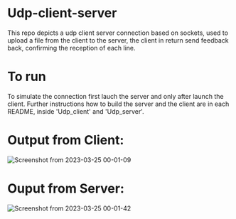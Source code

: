 # Udp-client-server
This repo depicts a udp client server connection based on sockets, used to upload a file from the client to the server, the client in 
return send feedback back, confirming the reception of each line.

# To run
To simulate the connection first lauch the server and only after launch the client. Further instructions how to build 
the server and the client are in each README, inside 'Udp_client' and 'Udp_server'.

# Output from Client:
![Screenshot from 2023-03-25 00-01-09](https://user-images.githubusercontent.com/31144077/227664124-628988a5-4189-4e47-8eea-fc7c8817ce39.png)

# Ouput from Server:
![Screenshot from 2023-03-25 00-01-42](https://user-images.githubusercontent.com/31144077/227664154-f7805732-1c8a-4fcb-9628-adee8836eb40.png)

